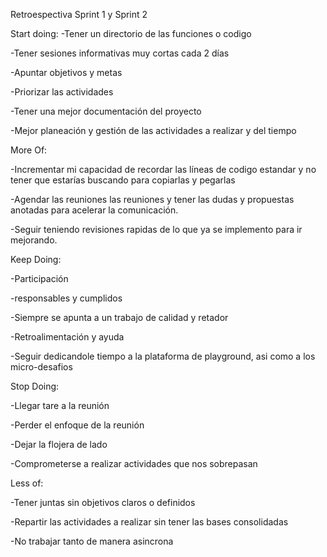 Retroespectiva
Sprint 1 y Sprint 2

Start doing:
-Tener un directorio de las funciones o codigo

-Tener sesiones informativas muy cortas cada 2 días

-Apuntar objetivos y metas

-Priorizar las actividades

-Tener una mejor documentación del proyecto

-Mejor planeación y gestión de las actividades a realizar y del tiempo


More Of:

-Incrementar mi capacidad de recordar las líneas de codigo estandar y no tener que estarías buscando para copiarlas y pegarlas

-Agendar las reuniones las reuniones y tener las dudas y propuestas anotadas para acelerar la comunicación.

-Seguir teniendo revisiones rapidas de lo que ya se implemento para ir mejorando.

Keep Doing:

-Participación

-responsables y cumplidos

-Siempre se apunta a un trabajo de calidad y retador

-Retroalimentación y ayuda

-Seguir dedicandole tiempo a la plataforma de playground, asi como a los micro-desafios

Stop Doing:

-Llegar tare a la reunión

-Perder el enfoque de la reunión

-Dejar la flojera de lado

-Comprometerse a realizar actividades que nos sobrepasan


Less of:

-Tener juntas sin objetivos claros o definidos

-Repartir las actividades a realizar sin tener las bases consolidadas

-No trabajar tanto de manera asincrona
